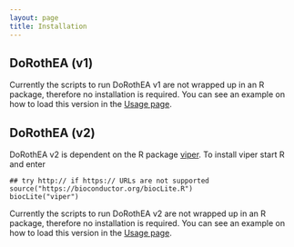 ```yaml
---
layout: page
title: Installation
---
```

## DoRothEA (v1)
Currently the scripts to run DoRothEA v1 are not wrapped up in an R package, therefore no installation is required.
You can see an example on how to load this version in the [Usage page](2_usage.md).

## DoRothEA (v2)
DoRothEA v2 is dependent on the R package [viper](https://www.bioconductor.org/packages/release/bioc/html/viper.html). To install viper start R and enter

```
## try http:// if https:// URLs are not supported
source("https://bioconductor.org/biocLite.R")
biocLite("viper")
```

Currently the scripts to run DoRothEA v2 are not wrapped up in an R package, therefore no installation is required.
You can see an example on how to load this version in the [Usage page](2_usage.md).
